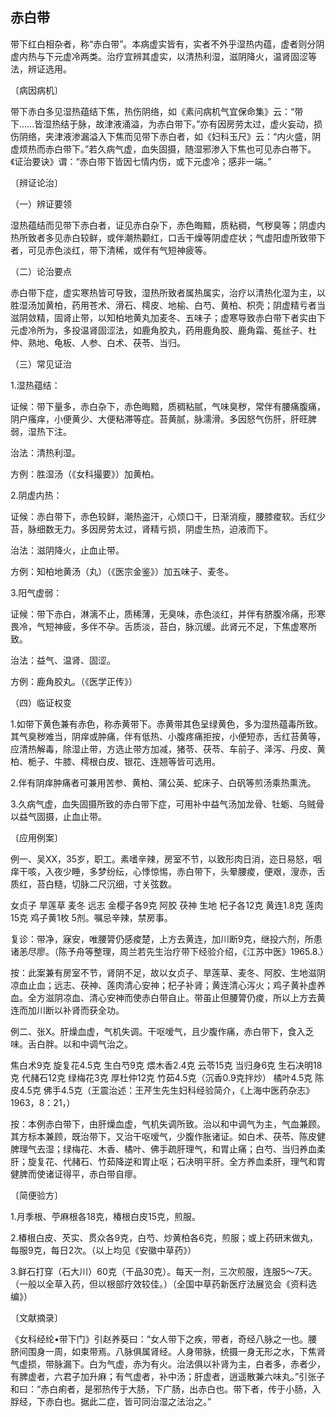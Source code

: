 ## 赤白带

带下红白相杂者，称“赤白带”。本病虚实皆有，实者不外乎湿热内蕴，虚者则分阴虚内热与下元虚冷两类。治疗宜辨其虚实，以清热利湿，滋阴降火，温肾固涩等法，辨证选用。

〔病因病机〕

带下赤白多见湿热蕴结下焦，热伤阴络，如《素问病机气宜保命集》云：“带下……皆湿热结于脉，故津液涌溢，为赤白带下。”亦有因房劳太过，虚火妄动，损伤阴络，夹津液渗漏溢入下焦而见带下赤白者，如《妇科玉尺》云：“内火盛，阴虚烦热而赤白带下。”若久病气虚，血失固摄，随湿邪渗入下焦也可见赤白帯下。《证治要诀》谓：“赤白带下皆因七情内伤，或下元虚冷；感非一端。”

〔辨证论治〕

（一）辨证要领

湿热蕴结而见带下赤白者，证见赤白杂下，赤色晦黯，质粘稠，气秽臭等；阴虚内热所致者多见赤白较鲜，或伴潮热颧红，口舌干燥等阴虚症状；气虚阳虚所致带下者，可见赤色淡红，带下清稀，或伴有气短神疲等。

（二）论治要点

赤白带下症，虚实寒热皆可导致，湿热所致者属热属实，治疗以清热化湿为主，以胜湿汤加黄柏，药用苍术、滑石、樗皮、地榆、白芍、黄柏、枳壳；阴虚精亏者当滋阴敛精，固肾止带，以知柏地黄丸加麦冬、五味子；虚寒导致赤白带下者实由下元虚冷所为，多投温肾固涩法，如鹿角胶丸，药用鹿角胶、鹿角霜、菟丝子、杜仲、熟地、龟板、人参、白术、茯苓、当归。

（三）常见证治

1.湿热蕴结：

证候：带下量多，赤白杂下，赤色晦黯，质稠粘腻，气味臭秽，常伴有腰痛腹痛，阴户瘙痒，小便黄少、大便粘滞等症。苔黄腻，脉濡滑。多因怒气伤肝，肝旺脾弱，湿热下注。

治法：清热利湿。

方例：胜湿汤（《女科撮要》）加黄柏。

2.阴虚内热：

证候：赤白带下，赤色较鲜，潮热盗汗，心烦口干，日渐消瘦，腰膝痠软。舌红少苔，脉细数无力。多因房劳太过，肾精亏损，阴虚生热，迫液而下。

治法：滋阴降火，止血止带。

方例：知柏地黄汤（丸）（《医宗金鉴》）加五味子、麦冬。

3.阳气虚弱：

证候：带下赤白，淋漓不止，质稀薄，无臭味，赤色淡红，并伴有脐腹冷痛，形寒畏冷，气短神疲，多伴不孕。舌质淡，苔白，脉沉缓。此肾元不足，下焦虚寒所致。

治法：益气、温肾、固涩。

方例：鹿角胶丸。（《医学正传》）

（四）临证权变

1.如带下黄色兼有赤色，称赤黄带下。赤黄带其色呈绿黄色，多为湿热蕴毒所致。其气臭秽难当，阴痒或肿痛，伴有低热、小腹疼痛拒按，小便短赤，舌红苔黄等，应清热解毒，除湿止带，方选止带方加减，猪苓、茯苓、车前子、泽泻、丹皮、黄柏、栀子、牛膝、樗根白皮、银花、连翘等皆可选用。

2.伴有阴痒肿痛者可兼用苦参、黄柏、蒲公英、蛇床子、白矾等煎汤乘热熏洗。

3.久病气虚，血失固摄所致的赤白带下症，可用补中益气汤加龙骨、牡蛎、乌贼骨以益气固摄，止血止带。

〔应用例案〕

例一、吴XX，35岁，职工。素嗜辛辣，房室不节，以致形肉日消，迩日易怒，咽痒干咳，入夜少睡，多梦纷纭，心悸惊惕，赤白带下，头晕腰痠，便艰，溲赤，舌质红，苔白糙，切脉二尺沉细，寸关弦数。

女贞子 旱莲草 麦冬 远志 金樱子各9克 阿胶 茯神 生地 杞子各12克 黄连1.8克 莲肉15克 鸡子黄1枚 5剂。嘱忌辛辣，禁房事。

复诊：带净，寐安，唯腰膂仍感痠楚，上方去黄连，加川断9克，继投六剂，所患诸恙尽廖。（陈予舟等整理，周兰若先生治疗带下经验介绍，《江苏中医》1965.8.）

按：此案兼有房室不节，肾阴不足，故以女贞子、旱莲草、麦冬、阿胶、生地滋阴凉血止血；远志、茯神、莲肉清心安神；杞子补肾；黄连清心泻火；鸡子黄补虚养血。全方滋阴凉血、清心安神而使赤白带自止。带虽止但腰膂仍痠，所以上方去黄连而加川断以补肾而获全功。

例二、张X。肝燥血虚，气机失调。干呕嗳气，且少腹作痛，赤白带下，食入乏味。舌白胖。以和中调气治之。

焦白术9克 旋复花4.5克 生白芍9克 煨木香2.4克 云苓15克 当归身6克 生石决明18克 代赭石12克 绿梅花3克 厚杜仲12克 竹茹4.5克（沉香0.9克拌炒） 橘叶4.5克 陈皮4.5克 佛手4.5克（王震治述：王芹生先生妇科经验简介，《上海中医药杂志》1963，8：21，）

按：本例赤白带下，由肝燥血虚，气机失调所致。治以和中调气为主，气血兼顾。其方标本兼顾，既治带下，又治干呕嗳气，少腹作胀诸证。如白术、茯苓、陈皮健脾理气去湿；绿梅花、木香、橘叶、佛手疏肝理气，和胃止痛；白芍、当归养血柔肝；旋复花、代赭石、竹茹降逆和胃止呕；石决明平肝。全方养血柔肝，理气和胃健脾而使诸证得平，赤白带自瘳。

〔简便验方〕

1.月季根、苧麻根各18克，椿根白皮15克，煎服。

2.椿根白皮、芡实、贯众各9克，白芍、炒黄柏各6克，煎服；或上药研末做丸，每服9克，每日2次。（以上均见《安徽中草药》）

3.鲜石打穿（石大川）60克（干品30克）。每天一剂，三次煎服，连服5〜7天。（一般以全草入药，但以根部疗效较佳。）（全国中草药新医疗法展览会《资料选编》）

〔文献摘录〕

《女科经纶•带下门》引赵养葵曰：“女人带下之疾，带者，奇经八脉之一也。腰脐间围身一周，如束带焉。八脉俱属肾经。人身带脉，统摄一身无形之水，下焦肾气虚损，带脉漏下。白为气虚，赤为有火。治法俱以补肾为主，白者多，赤者少，有脾虚者，六君子加升麻；有气虚者，补中汤；肝虚者，逍遥散兼六味丸。”引张子和曰：“赤白痢者，是邪热传于大肠，下广肠，出赤白也。带下者，传于小肠，入脬经，下赤白也。据此二症，皆可同治湿之法治之。”
